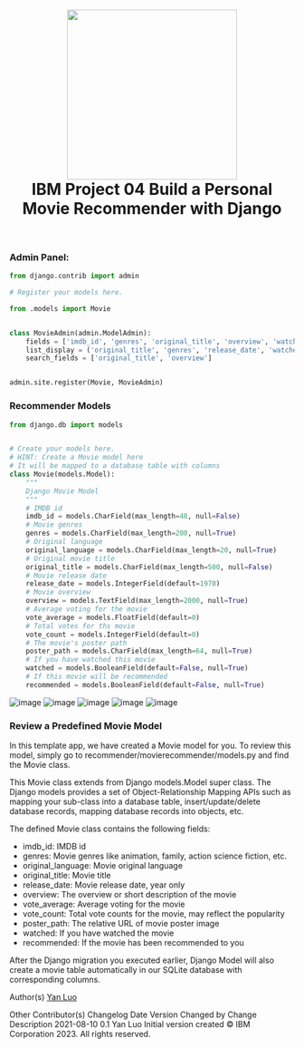 <div align="center">
      <h1> <img src="https://github.com/ahammadmejbah/IBM-Project-02-Transform-Photos-to-Sketches-and-Paintings-with-OpenCV/blob/main/Additional%20Files/SN_web_lightmode.svg" width="300px"><br/>IBM Project 04 Build a Personal Movie Recommender with Django</h1>
     </div>

<p align="center"> <a href="https://github.com/ahammadmejbah" target="_blank"><img alt="" src="https://img.shields.io/badge/Website-EA4C89?style=normal&logo=dribbble&logoColor=white" style="vertical-align:center" /></a> <a href="https://twitter.com/ahammadmejbah" target="_blank"><img alt="" src="https://img.shields.io/badge/Twitter-1DA1F2?style=normal&logo=twitter&logoColor=white" style="vertical-align:center" /></a> <a href="https://www.facebook.com/ahammadmejbah" target="_blank"><img alt="" src="https://img.shields.io/badge/Facebook-1877F2?style=normal&logo=facebook&logoColor=white" style="vertical-align:center" /></a> <a href="https://www.instagram.com/ahammadmejbah/" target="_blank"><img alt="" src="https://img.shields.io/badge/Instagram-E4405F?style=normal&logo=instagram&logoColor=white" style="vertical-align:center" /></a> <a href="https://www.linkedin.com/in/ahammadmejbah/}" target="_blank"><img alt="" src="https://img.shields.io/badge/LinkedIn-0077B5?style=normal&logo=linkedin&logoColor=white" style="vertical-align:center" /></a> </p>

### Admin Panel: 

``` python
from django.contrib import admin

# Register your models here.

from .models import Movie


class MovieAdmin(admin.ModelAdmin):
    fields = ['imdb_id', 'genres', 'original_title', 'overview', 'watched']
    list_display = ('original_title', 'genres', 'release_date', 'watched')
    search_fields = ['original_title', 'overview']


admin.site.register(Movie, MovieAdmin)


```

### Recommender Models 
``` python
from django.db import models


# Create your models here.
# HINT: Create a Movie model here
# It will be mapped to a database table with columns
class Movie(models.Model):
    """
    Django Movie Model
    """
    # IMDB id
    imdb_id = models.CharField(max_length=48, null=False)
    # Movie genres
    genres = models.CharField(max_length=200, null=True)
    # Original language
    original_language = models.CharField(max_length=20, null=True)
    # Original movie title
    original_title = models.CharField(max_length=500, null=False)
    # Movie release date
    release_date = models.IntegerField(default=1970)
    # Movie overview
    overview = models.TextField(max_length=2000, null=True)
    # Average voting for the movie
    vote_average = models.FloatField(default=0)
    # Total votes for ths movie
    vote_count = models.IntegerField(default=0)
    # The movie's poster path
    poster_path = models.CharField(max_length=64, null=True)
    # If you have watched this movie
    watched = models.BooleanField(default=False, null=True)
    # If this movie will be recommended
    recommended = models.BooleanField(default=False, null=True)

```

![image](https://github.com/ahammadmejbah/IBM-Project-04-Build-a-Personal-Movie-Recommender-with-Django/assets/56669333/dc602426-e1ab-4e8b-9110-586f019340c3)
![image](https://github.com/ahammadmejbah/IBM-Project-04-Build-a-Personal-Movie-Recommender-with-Django/assets/56669333/4bab4e34-f62a-4111-9769-93f8aa53d509)
![image](https://github.com/ahammadmejbah/IBM-Project-04-Build-a-Personal-Movie-Recommender-with-Django/assets/56669333/1f5fc43b-9532-46af-a710-9b00f8809a01)
![image](https://github.com/ahammadmejbah/IBM-Project-04-Build-a-Personal-Movie-Recommender-with-Django/assets/56669333/0f319a58-73d4-4935-b92b-48022e32d6be)
![image](https://github.com/ahammadmejbah/IBM-Project-04-Build-a-Personal-Movie-Recommender-with-Django/assets/56669333/1c545f35-d9d4-4c73-9fa8-50bf03caaa44)


### Review a Predefined Movie Model
In this template app, we have created a Movie model for you. To review this model, simply go to
recommender/movierecommender/models.py and find the Movie class.

This Movie class extends from Django models.Model super class.
The Django models provides a set of Object-Relationship Mapping APIs such as mapping your sub-class
into a database table, insert/update/delete database records, mapping database records into objects, etc.

The defined Movie class contains the following fields:

* imdb_id: IMDB id
* genres: Movie genres like animation, family, action science fiction, etc.
* original_language: Movie original language
* original_title: Movie title
* release_date: Movie release date, year only
* overview: The overview or short description of the movie
* vote_average: Average voting for the movie
* vote_count: Total vote counts for the movie, may reflect the popularity
* poster_path: The relative URL of movie poster image
* watched: If you have watched the movie
* recommended: If the movie has been recommended to you

After the Django migration you executed earlier, Django Model will also create a movie table automatically in our SQLite database with
corresponding columns.




Author(s)
<a href="https://www.linkedin.com/in/yan-luo-96288783/?utm_medium=Exinfluencer&utm_source=Exinfluencer&utm_content=000026UJ&utm_term=10006555&utm_id=NA-SkillsNetwork-Channel-SkillsNetworkGuidedProjectsbuildapersonalmovierecommenderwithdjango450-2023-01-01">Yan Luo</a>

Other Contributor(s)
Changelog
Date	Version	Changed by	Change Description
2021-08-10	0.1	Yan Luo	Initial version created
© IBM Corporation 2023. All rights reserved.
<!-- </> with 💛 by readMD (https://readmd.itsvg.in) -->
    
